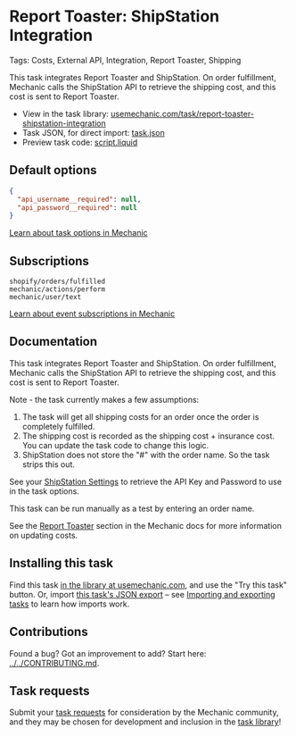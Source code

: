 # Report Toaster: ShipStation Integration

Tags: Costs, External API, Integration, Report Toaster, Shipping

This task integrates Report Toaster and ShipStation. On order fulfillment, Mechanic calls the ShipStation API  to retrieve the shipping cost, and this cost is sent to Report Toaster.

* View in the task library: [usemechanic.com/task/report-toaster-shipstation-integration](https://usemechanic.com/task/report-toaster-shipstation-integration)
* Task JSON, for direct import: [task.json](../../tasks/report-toaster-shipstation-integration.json)
* Preview task code: [script.liquid](./script.liquid)

## Default options

```json
{
  "api_username__required": null,
  "api_password__required": null
}
```

[Learn about task options in Mechanic](https://docs.usemechanic.com/article/471-task-options)

## Subscriptions

```liquid
shopify/orders/fulfilled
mechanic/actions/perform
mechanic/user/text
```

[Learn about event subscriptions in Mechanic](https://docs.usemechanic.com/article/408-subscriptions)

## Documentation

This task integrates Report Toaster and ShipStation. On order fulfillment, Mechanic calls the ShipStation API  to retrieve the shipping cost, and this cost is sent to Report Toaster.

Note - the task currently makes a few assumptions:

1. The task will get all shipping costs for an order once the order is completely fulfilled.
2. The shipping cost is recorded as the shipping cost + insurance cost. You can update the task code to change this logic.
3. ShipStation does not store the "#" with the order name. So the task strips this out.

See your [ShipStation Settings](https://ss.shipstation.com/#/settings/api) to retrieve the API Key and Password to use in the task options.

This task can be run manually as a test by entering an order name.

See the [Report Toaster](https://learn.mechanic.dev/platform/integrations/report-toaster) section in the Mechanic docs for more information on updating costs.

## Installing this task

Find this task [in the library at usemechanic.com](https://usemechanic.com/task/report-toaster-shipstation-integration), and use the "Try this task" button. Or, import [this task's JSON export](../../tasks/report-toaster-shipstation-integration.json) – see [Importing and exporting tasks](https://docs.usemechanic.com/article/505-importing-and-exporting-tasks) to learn how imports work.

## Contributions

Found a bug? Got an improvement to add? Start here: [../../CONTRIBUTING.md](../../CONTRIBUTING.md).

## Task requests

Submit your [task requests](https://mechanic.canny.io/task-requests) for consideration by the Mechanic community, and they may be chosen for development and inclusion in the [task library](https://tasks.mechanic.dev/)!
